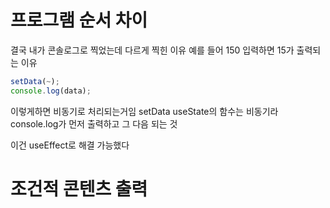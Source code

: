 
# 프로그램 순서 차이 
결국 내가 콘솔로그로 찍었는데 다르게 찍힌 이유 
예를 들어 150 입력하면
15가 출력되는 이유 
```jsx
setData(~);
console.log(data);
```

이렇게하면 비동기로 처리되는거임
setData useState의 함수는 비동기라 console.log가 먼저 출력하고 그 다음 되는 것 

이건 useEffect로 해결 가능했다

# 조건적 콘텐츠 출력 
